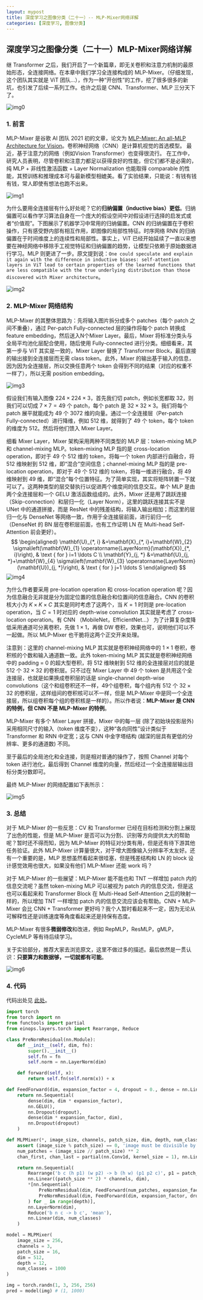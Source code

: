 ```yaml
---
layout: mypost
title: 深度学习之图像分类（二十一）-- MLP-Mixer网络详解
categories: [深度学习, 图像分类]
---
```


## 深度学习之图像分类（二十一）MLP-Mixer网络详解

继 Transformer 之后，我们开启了一个新篇章，即无关卷积和注意力机制的最原始形态，全连接网络。在本章中我们学习全连接构成的 MLP-Mixer。（仔细发现，这个团队其实就是 ViT 团队...），作为一种“开创性”的工作，挖了很多很多的新坑，也引发了后续一系列工作。也许之后是 CNN、Transformer、MLP 三分天下了。

![img0](mlp-0.png)



### 1. 前言

MLP-Mixer 是谷歌 AI 团队 2021 初的文章，论文为 [MLP-Mixer: An all-MLP Architecture for Vision](https://arxiv.org/pdf/2105.01601.pdf)。卷积神经网络（CNN）是计算机视觉的首选模型。 最近，基于注意力的网络（例如Vision Transformer）也变得很流行。 在工作中，研究人员表明，尽管卷积和注意力都足以获得良好的性能，但它们都不是必需的，纯 MLP + 非线性激活函数 + Layer Normalization 也能取得 comparable 的性能，其预训练和推理成本可与最新模型相媲美。看了实验结果，只能说：有钱有钱有钱，常人即使有想法也跑不出来。

![img1](mlp-1.png)



为什么要用全连接层有什么好处呢？它的**归纳偏置（inductive bias）更低**。归纳偏置可以看作学习算法自身在一个庞大的假设空间中对假设进行选择的启发式或者“价值观”。下图展示了机器学习中常用的归纳偏置。CNN 的归纳偏置在于卷积操作，只有感受野内部有相互作用，即图像的局部性特征。时序网络 RNN 的归纳偏置在于时间维度上的连续性和局部性。事实上，ViT 已经开始延续了一直以来想要在神经网络中移除手工视觉特征和归纳偏置的趋势，让模型只依赖于原始数据进行学习。MLP 则更进了一步。原文提到说：`One could speculate and explain it again with the difference in inductive biases: self-attention layers in ViT lead to certain properties of the learned functions that are less compatible with the true underlying distribution than those discovered with Mixer architecture`。

![img2](mlp-2.png)



### 2. MLP-Mixer 网络结构

MLP-Mixer 的其整体思路为：先将输入图片拆分成多个 patches（每个 patch 之间不重叠），通过 Per-patch Fully-connected 层的操作将每个 patch 转换成 feature embedding，然后送入N个Mixer Layer。最后，Mixer 将标准分类头与全局平均池化层配合使用，随后使用 Fully-connected 进行分类。细细看来，其第一步与 ViT 其实是一致的，Mixer Layer 替换了 Transformer Block，最后直接的输出接到全连接层而无需 class token。此外，Mixer 的输出基于输入的信息，因为因为全连接层，所以交换任意两个 token 会得到不同的结果（对应的权重不一样了），所以无需 position embedding。

![img3](mlp-3.png)

假设我们有输入图像 $224 \times 224 \times 3$，首先我们切 patch，例如长宽都取 32，则我们可以切成 $7 \times 7 = 49$ 个 patch，每个 patch 是 $32 \times 32 \times 3$。我们将每个 patch 展平就能成为 49 个 $3072$ 维的向量。通过一个全连接层（Per-patch Fully-connected）进行降维，例如 512 维，就得到了 49 个 token，每个 token 的维度为 512。然后将他们馈入 Mixer Layer。

细看 Mixer Layer，Mixer 架构采用两种不同类型的 MLP 层：token-mixing MLP 和 channel-mixing MLP。token-mixing MLP 指的是 cross-location operation，即对于 49 个 $512$ 维的 token，将每一个 token 内部进行自融合，将 512 维映射到 512 维，即“混合”空间信息；channel-mixing MLP 指的是 pre-location operation，即对于 49 个 $512$ 维的 token，将每一维进行融合，将 49 维映射到 49 维，即“混合”每个位置特征。为了简单实现，其实将矩阵转置一下就可以了。这两种类型的层交替执行以促进两个维度间的信息交互。单个 MLP 是由两个全连接层和一个 GELU 激活函数组成的。此外，Mixer 还是用了跳跃连接（Skip-connection）和层归一化（Layer Norm），这里的跳跃连接其实不是 UNet 中的通道拼接，而是 ResNet 中的残差结构，将输入输出相加；而这里的层归一化与 DenseNet 等网络一致，作用于全连接层前面，进行前归一化（DenseNet 的 BN 层在卷积层前面，也有工作证明 LN 在 Multi-head Self-Attention 前会更好）。
$$
\begin{aligned}
\mathbf{U}_{*, i} &=\mathbf{X}_{*, i}+\mathbf{W}_{2} \sigma\left(\mathbf{W}_{1} \operatorname{LayerNorm}(\mathbf{X})_{*, i}\right), & \text { for } i=1 \ldots C \\
\mathbf{Y}_{j, *} &=\mathbf{U}_{j, *}+\mathbf{W}_{4} \sigma\left(\mathbf{W}_{3} \operatorname{LayerNorm}(\mathbf{U})_{j, *}\right), & \text { for } j=1 \ldots S
\end{aligned}
$$
![img4](mlp-4.png)

为什么作者要采用 pre-location operation 和 cross-location operation 呢？因为信息融合无非就是分为固定位置的信息融合和位置间的信息融合。CNN 的卷积核大小为 $K \times K \times C$ 其实是同时考虑了这两个，当 $K = 1$ 时则是  pre-location operation，当 $C = 1$ 时对应的 depth-wise convolution 其实就是考虑了 cross-location operation。有 CNN （MobileNet，EfficientNet...） 为了计算复杂度降低采用通道可分离卷积，先做 $1 \times 1$，再做 DW 卷积，效果也可，说明他们可以不一起做。所以 MLP-Mixer 也干脆将这两个正交开来处理。

注意到：这里的 channel-mixing MLP 其实就是卷积神经网络中的 $1 \times 1$ 卷积，卷积核的个数和输入通道数一致。此外 token-mixing MLP 其实就是卷积神经网络中的 padding = 0 的超大型卷积，将 512 维映射到 512 维的全连接层对应的就是 512 个 $32 \times 32$ 的卷积层。只不过在 Mixer Layer 中 49 个 token 是共用这个全连接层，也就是如果换成卷积层的话是 single-channel depth-wise convolutions（这个和组卷积还不一样，49个组卷积，每个组内有 512 个 $32 \times 32$ 的卷积层，这样组间的卷积核可以不一样，但是 MLP-Mixer 中是同一个全连接层，所以组卷积每个组的卷积核是一样的）。所以作者说：**MLP-Mixer 是 CNN 的特例，但 CNN 不是 MLP-Mixer 的特例**。

MLP-Mixer 有多个 Mixer Layer 拼接，Mixer 中的每一层 (除了初始块投影层外) 采用相同尺寸的输入（token 维度不变），这种“各向同性”设计类似于Transformer 和 RNN 中定宽；这与 CNN 中金字塔结构 (越深的层具有更低的分辨率、更多的通道数) 不同。



至于最后的全局池化和全连接，则是相对普通的操作了，按照 Channel 对每个 token 进行池化，最后得到 Channel 维度的向量，然后经过一个全连接层输出目标分类分数即可。

最终 MLP-Mixer 的网络配置如下表所示：

![img5](mlp-5.png)



### 3. 总结

对于 MLP-Mixer 的一些反思：CV 和 Transformer 已经在目标检测和分割上展现了出色的性能，但是 MLP-Mixer 是否可以为分割、识别等方向提供太大的帮助呢？暂时还不得而知，因为 MLP-Mixer 的特征对分类有用，但是还有待下游其他任务验证。此外 MLP-Mixer 计算量很大，对于增大图像输入分辨率不太友好。还有一个重要的是，MLP 思想虽然看起来很哇塞，但是残差结构和 LN 的 block 设计感觉效用也很大，如果没有他们 MLP-Mixer 还能 work 吗？

对于 MLP-Mixer 的一些展望：MLP-Mixer 能不能也和 TNT 一样增加 patch 内的信息交流呢？虽然 token-mixing MLP 可以被视为 patch 内的信息交流，但是这也可以看起来和 Transformer Block 在 Multi-Head Self-Attention 之后的映射一样的，所以增加 TNT 一样增加 patch 内的信息交流应该会有帮助。CNN + MLP-Mixer 会比 CNN + Transformer 更好吗？我个人暂时看起来不一定，因为无论从可解释性还是训练速度等角度看起来还是持保有态度。

MLP-Mixer 有很多**微弱修改**和改进，例如 RepMLP，ResMLP，gMLP，CycleMLP 等有待后续学习。

关于实验部分，推荐大家去浏览原文，这里不做过多的描述。最后依然是一贯认识：**只要算力和数据够，一切就都有可能**。

![img6](mlp-6.png)



### 4. 代码

代码出处见 [此处](https://github.com/lucidrains/mlp-mixer-pytorch)。 

```python
import torch
from torch import nn
from functools import partial
from einops.layers.torch import Rearrange, Reduce

class PreNormResidual(nn.Module):
    def __init__(self, dim, fn):
        super().__init__()
        self.fn = fn
        self.norm = nn.LayerNorm(dim)

    def forward(self, x):
        return self.fn(self.norm(x)) + x

def FeedForward(dim, expansion_factor = 4, dropout = 0., dense = nn.Linear):
    return nn.Sequential(
        dense(dim, dim * expansion_factor),
        nn.GELU(),
        nn.Dropout(dropout),
        dense(dim * expansion_factor, dim),
        nn.Dropout(dropout)
    )

def MLPMixer(*, image_size, channels, patch_size, dim, depth, num_classes, expansion_factor = 4, dropout = 0.):
    assert (image_size % patch_size) == 0, 'image must be divisible by patch size'
    num_patches = (image_size // patch_size) ** 2
    chan_first, chan_last = partial(nn.Conv1d, kernel_size = 1), nn.Linear

    return nn.Sequential(
        Rearrange('b c (h p1) (w p2) -> b (h w) (p1 p2 c)', p1 = patch_size, p2 = patch_size),
        nn.Linear((patch_size ** 2) * channels, dim),
        *[nn.Sequential(
            PreNormResidual(dim, FeedForward(num_patches, expansion_factor, dropout, chan_first)),
            PreNormResidual(dim, FeedForward(dim, expansion_factor, dropout, chan_last))
        ) for _ in range(depth)],
        nn.LayerNorm(dim),
        Reduce('b n c -> b c', 'mean'),
        nn.Linear(dim, num_classes)
    )

model = MLPMixer(
    image_size = 256,
    channels = 3,
    patch_size = 16,
    dim = 512,
    depth = 12,
    num_classes = 1000
)

img = torch.randn(1, 3, 256, 256)
pred = model(img) # (1, 1000)
```

 

